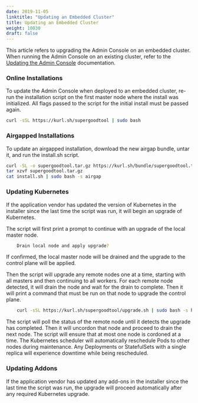 ```yaml
---
date: 2019-11-05
linktitle: "Updating an Embedded Cluster"
title: Updating an Embedded Cluster
weight: 10030
draft: false
---
```


This article refers to upgrading the Admin Console on an embedded cluster. 
When running the Admin Console on an existing cluster, refer to the [Updating the Admin Console](/kotsadm/updating/updating-admin-console/) documentation.

### Online Installations

To update the Admin Console when deployed to an embedded cluster, re-run the installation script on the first master node where the install was initialized.
All flags passed to the script for the initial install must be passed again.

```bash
curl -sSL https://kurl.sh/supergoodtool | sudo bash
```

### Airgapped Installations

To update an airgapped installation, download the new airgap bundle, untar it, and run the install.sh script.

```bash
curl -SL -o supergoodtool.tar.gz https://kurl.sh/bundle/supergoodtool.tar.gz
tar xzvf supergoodtool.tar.gz
cat install.sh | sudo bash -s airgap
```

### Updating Kubernetes

If the application vendor has updated the version of Kubernetes in the installer since the last time the script was run, it will begin an upgrade of Kubernetes.

The script will first print a prompt to continue with an upgrade of the local master node.

```bash
    Drain local node and apply upgrade?
```

If confirmed, the local master node will be drained and the upgrade to the control plane will be applied.

Then the script will upgrade any remote nodes one at a time, starting with all masters and then continuing to all workers.
For each remote node detected, it will drain the node and wait for the drain to complete.
Then it will print a command that must be run on that node to upgrade the control plane.

```bash
    curl -sSL https://kurl.sh/supergoodtool/upgrade.sh | sudo bash -s hostname-check=master-node-2 kubernetes-version=v1.15.3
```

The script will poll the status of the remote node until it detects the upgrade has completed.
Then it will uncordon that node and proceed to drain the next node.
The script will ensure that at most one node is cordoned at a time.
The Kubernetes scheduler will automatically reschedule Pods to other nodes during maintenance.
Any Deployments or StatefulSets with a single replica will experience downtime while being rescheduled.

### Updating Addons

If the application vendor has updated any add-ons in the installer since the last time the script was run, the upgrade will proceed automatically after any required Kubernetes upgrade.

